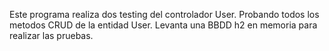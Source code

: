 Este programa realiza dos testing del controlador User. Probando todos los metodos CRUD de la entidad User. Levanta una BBDD h2 en memoria para realizar las pruebas.
